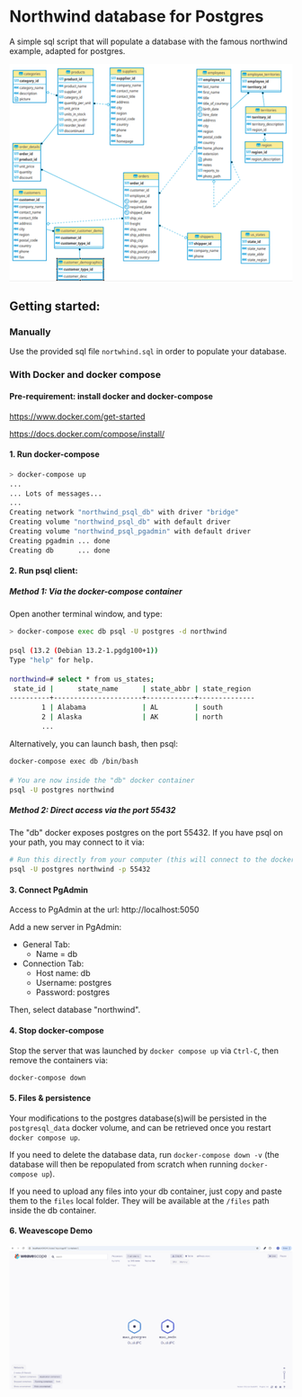 # Northwind database for Postgres

A simple sql script that will populate a database with the famous northwind example, adapted for postgres.

<img src=ER.png />

## Getting started:

### Manually

Use the provided sql file `nortwhind.sql` in order to populate your database.

### With Docker and docker compose

#### Pre-requirement: install docker and docker-compose

 https://www.docker.com/get-started

 https://docs.docker.com/compose/install/


#### 1. Run docker-compose

````bash
> docker-compose up
...
... Lots of messages...
...
Creating network "northwind_psql_db" with driver "bridge"
Creating volume "northwind_psql_db" with default driver
Creating volume "northwind_psql_pgadmin" with default driver
Creating pgadmin ... done
Creating db      ... done
````

#### 2. Run psql client:

##### Method 1: Via the docker-compose container

Open another terminal window, and type:

````bash
> docker-compose exec db psql -U postgres -d northwind

psql (13.2 (Debian 13.2-1.pgdg100+1))
Type "help" for help.

northwind=# select * from us_states;
 state_id |      state_name      | state_abbr | state_region
----------+----------------------+------------+--------------
        1 | Alabama              | AL         | south
        2 | Alaska               | AK         | north
        ...
````

Alternatively, you can launch bash, then psql:
````bash
docker-compose exec db /bin/bash

# You are now inside the "db" docker container
psql -U postgres northwind
````

##### Method 2: Direct access via the port 55432

The "db" docker exposes postgres on the port 55432. If you have psql on your path, you may connect to it via:

````bash
# Run this directly from your computer (this will connect to the docker db)
psql -U postgres northwind -p 55432
````

#### 3. Connect PgAdmin

Access to PgAdmin at the url: http://localhost:5050

Add a new server in PgAdmin:
- General Tab:
  - Name = db
- Connection Tab:
  - Host name: db
  - Username: postgres
  - Password: postgres

Then, select database "northwind".

#### 4. Stop docker-compose

Stop the server that was launched by `docker compose up` via `Ctrl-C`, then remove the containers via:

```bash
docker-compose down
```

#### 5. Files & persistence

Your modifications to the postgres database(s)will be persisted in the `postgresql_data` docker volume, and can be retrieved once you restart `docker compose up`. 

If you need to delete the database data, run `docker-compose down -v` (the database will then be repopulated from scratch when running `docker-compose up`).

If you need to upload any files into your db container, just copy and paste them to the `files` local folder. They will be available at the `/files` path inside the db container.


#### 6. Weavescope Demo

<img src="weavescope.png"/>
